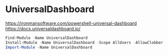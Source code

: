 # UniversalDashboard

https://ironmansoftware.com/powershell-universal-dashboard
https://docs.universaldashboard.io/


```powershell
Find-Module -Name UniversalDashboard
Install-Module -Name UniversalDashboard -Scope AllUsers -AllowClobber
Import-Module -Name UniversalDashboard

```
